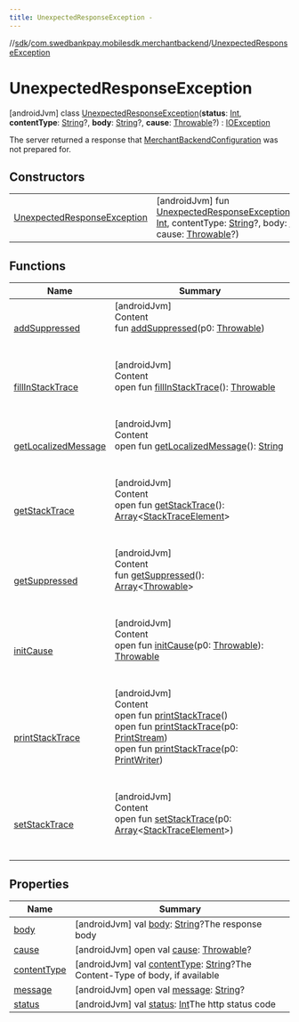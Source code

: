 ```yaml
---
title: UnexpectedResponseException -
---
```

//[sdk](../../../index)/[com.swedbankpay.mobilesdk.merchantbackend](../index)/[UnexpectedResponseException](index)



# UnexpectedResponseException  
 [androidJvm] class [UnexpectedResponseException](index)(**status**: [Int](https://kotlinlang.org/api/latest/jvm/stdlib/kotlin/-int/index.html), **contentType**: [String](https://kotlinlang.org/api/latest/jvm/stdlib/kotlin/-string/index.html)?, **body**: [String](https://kotlinlang.org/api/latest/jvm/stdlib/kotlin/-string/index.html)?, **cause**: [Throwable](https://kotlinlang.org/api/latest/jvm/stdlib/kotlin/-throwable/index.html)?) : [IOException](https://developer.android.com/reference/kotlin/java/io/IOException.html)

The server returned a response that [MerchantBackendConfiguration](../-merchant-backend-configuration/index) was not prepared for.

   


## Constructors  
  
| | |
|---|---|
| <a name="com.swedbankpay.mobilesdk.merchantbackend/UnexpectedResponseException/UnexpectedResponseException/#kotlin.Int#kotlin.String?#kotlin.String?#kotlin.Throwable?/PointingToDeclaration/"></a>[UnexpectedResponseException](-unexpected-response-exception)| <a name="com.swedbankpay.mobilesdk.merchantbackend/UnexpectedResponseException/UnexpectedResponseException/#kotlin.Int#kotlin.String?#kotlin.String?#kotlin.Throwable?/PointingToDeclaration/"></a> [androidJvm] fun [UnexpectedResponseException](-unexpected-response-exception)(status: [Int](https://kotlinlang.org/api/latest/jvm/stdlib/kotlin/-int/index.html), contentType: [String](https://kotlinlang.org/api/latest/jvm/stdlib/kotlin/-string/index.html)?, body: [String](https://kotlinlang.org/api/latest/jvm/stdlib/kotlin/-string/index.html)?, cause: [Throwable](https://kotlinlang.org/api/latest/jvm/stdlib/kotlin/-throwable/index.html)?)   <br>|


## Functions  
  
|  Name |  Summary | 
|---|---|
| <a name="kotlin/Throwable/addSuppressed/#kotlin.Throwable/PointingToDeclaration/"></a>[addSuppressed](index.md#282858770%2FFunctions%2F-1404661416)| <a name="kotlin/Throwable/addSuppressed/#kotlin.Throwable/PointingToDeclaration/"></a>[androidJvm]  <br>Content  <br>fun [addSuppressed](index.md#282858770%2FFunctions%2F-1404661416)(p0: [Throwable](https://kotlinlang.org/api/latest/jvm/stdlib/kotlin/-throwable/index.html))  <br><br><br>|
| <a name="kotlin/Throwable/fillInStackTrace/#/PointingToDeclaration/"></a>[fillInStackTrace](index.md#-1102069925%2FFunctions%2F-1404661416)| <a name="kotlin/Throwable/fillInStackTrace/#/PointingToDeclaration/"></a>[androidJvm]  <br>Content  <br>open fun [fillInStackTrace](index.md#-1102069925%2FFunctions%2F-1404661416)(): [Throwable](https://kotlinlang.org/api/latest/jvm/stdlib/kotlin/-throwable/index.html)  <br><br><br>|
| <a name="kotlin/Throwable/getLocalizedMessage/#/PointingToDeclaration/"></a>[getLocalizedMessage](index.md#1043865560%2FFunctions%2F-1404661416)| <a name="kotlin/Throwable/getLocalizedMessage/#/PointingToDeclaration/"></a>[androidJvm]  <br>Content  <br>open fun [getLocalizedMessage](index.md#1043865560%2FFunctions%2F-1404661416)(): [String](https://kotlinlang.org/api/latest/jvm/stdlib/kotlin/-string/index.html)  <br><br><br>|
| <a name="kotlin/Throwable/getStackTrace/#/PointingToDeclaration/"></a>[getStackTrace](index.md#2050903719%2FFunctions%2F-1404661416)| <a name="kotlin/Throwable/getStackTrace/#/PointingToDeclaration/"></a>[androidJvm]  <br>Content  <br>open fun [getStackTrace](index.md#2050903719%2FFunctions%2F-1404661416)(): [Array](https://kotlinlang.org/api/latest/jvm/stdlib/kotlin/-array/index.html)<[StackTraceElement](https://developer.android.com/reference/kotlin/java/lang/StackTraceElement.html)>  <br><br><br>|
| <a name="kotlin/Throwable/getSuppressed/#/PointingToDeclaration/"></a>[getSuppressed](index.md#672492560%2FFunctions%2F-1404661416)| <a name="kotlin/Throwable/getSuppressed/#/PointingToDeclaration/"></a>[androidJvm]  <br>Content  <br>fun [getSuppressed](index.md#672492560%2FFunctions%2F-1404661416)(): [Array](https://kotlinlang.org/api/latest/jvm/stdlib/kotlin/-array/index.html)<[Throwable](https://kotlinlang.org/api/latest/jvm/stdlib/kotlin/-throwable/index.html)>  <br><br><br>|
| <a name="kotlin/Throwable/initCause/#kotlin.Throwable/PointingToDeclaration/"></a>[initCause](index.md#-418225042%2FFunctions%2F-1404661416)| <a name="kotlin/Throwable/initCause/#kotlin.Throwable/PointingToDeclaration/"></a>[androidJvm]  <br>Content  <br>open fun [initCause](index.md#-418225042%2FFunctions%2F-1404661416)(p0: [Throwable](https://kotlinlang.org/api/latest/jvm/stdlib/kotlin/-throwable/index.html)): [Throwable](https://kotlinlang.org/api/latest/jvm/stdlib/kotlin/-throwable/index.html)  <br><br><br>|
| <a name="kotlin/Throwable/printStackTrace/#/PointingToDeclaration/"></a>[printStackTrace](index.md#-1769529168%2FFunctions%2F-1404661416)| <a name="kotlin/Throwable/printStackTrace/#/PointingToDeclaration/"></a>[androidJvm]  <br>Content  <br>open fun [printStackTrace](index.md#-1769529168%2FFunctions%2F-1404661416)()  <br>open fun [printStackTrace](index.md#1841853697%2FFunctions%2F-1404661416)(p0: [PrintStream](https://developer.android.com/reference/kotlin/java/io/PrintStream.html))  <br>open fun [printStackTrace](index.md#1175535278%2FFunctions%2F-1404661416)(p0: [PrintWriter](https://developer.android.com/reference/kotlin/java/io/PrintWriter.html))  <br><br><br>|
| <a name="kotlin/Throwable/setStackTrace/#kotlin.Array[java.lang.StackTraceElement]/PointingToDeclaration/"></a>[setStackTrace](index.md#2135801318%2FFunctions%2F-1404661416)| <a name="kotlin/Throwable/setStackTrace/#kotlin.Array[java.lang.StackTraceElement]/PointingToDeclaration/"></a>[androidJvm]  <br>Content  <br>open fun [setStackTrace](index.md#2135801318%2FFunctions%2F-1404661416)(p0: [Array](https://kotlinlang.org/api/latest/jvm/stdlib/kotlin/-array/index.html)<[StackTraceElement](https://developer.android.com/reference/kotlin/java/lang/StackTraceElement.html)>)  <br><br><br>|


## Properties  
  
|  Name |  Summary | 
|---|---|
| <a name="com.swedbankpay.mobilesdk.merchantbackend/UnexpectedResponseException/body/#/PointingToDeclaration/"></a>[body](body)| <a name="com.swedbankpay.mobilesdk.merchantbackend/UnexpectedResponseException/body/#/PointingToDeclaration/"></a> [androidJvm] val [body](body): [String](https://kotlinlang.org/api/latest/jvm/stdlib/kotlin/-string/index.html)?The response body   <br>|
| <a name="com.swedbankpay.mobilesdk.merchantbackend/UnexpectedResponseException/cause/#/PointingToDeclaration/"></a>[cause](index.md#-868052815%2FProperties%2F-1404661416)| <a name="com.swedbankpay.mobilesdk.merchantbackend/UnexpectedResponseException/cause/#/PointingToDeclaration/"></a> [androidJvm] open val [cause](index.md#-868052815%2FProperties%2F-1404661416): [Throwable](https://kotlinlang.org/api/latest/jvm/stdlib/kotlin/-throwable/index.html)?   <br>|
| <a name="com.swedbankpay.mobilesdk.merchantbackend/UnexpectedResponseException/contentType/#/PointingToDeclaration/"></a>[contentType](content-type)| <a name="com.swedbankpay.mobilesdk.merchantbackend/UnexpectedResponseException/contentType/#/PointingToDeclaration/"></a> [androidJvm] val [contentType](content-type): [String](https://kotlinlang.org/api/latest/jvm/stdlib/kotlin/-string/index.html)?The Content-Type of body, if available   <br>|
| <a name="com.swedbankpay.mobilesdk.merchantbackend/UnexpectedResponseException/message/#/PointingToDeclaration/"></a>[message](index.md#-2004953197%2FProperties%2F-1404661416)| <a name="com.swedbankpay.mobilesdk.merchantbackend/UnexpectedResponseException/message/#/PointingToDeclaration/"></a> [androidJvm] open val [message](index.md#-2004953197%2FProperties%2F-1404661416): [String](https://kotlinlang.org/api/latest/jvm/stdlib/kotlin/-string/index.html)?   <br>|
| <a name="com.swedbankpay.mobilesdk.merchantbackend/UnexpectedResponseException/status/#/PointingToDeclaration/"></a>[status](status)| <a name="com.swedbankpay.mobilesdk.merchantbackend/UnexpectedResponseException/status/#/PointingToDeclaration/"></a> [androidJvm] val [status](status): [Int](https://kotlinlang.org/api/latest/jvm/stdlib/kotlin/-int/index.html)The http status code   <br>|

